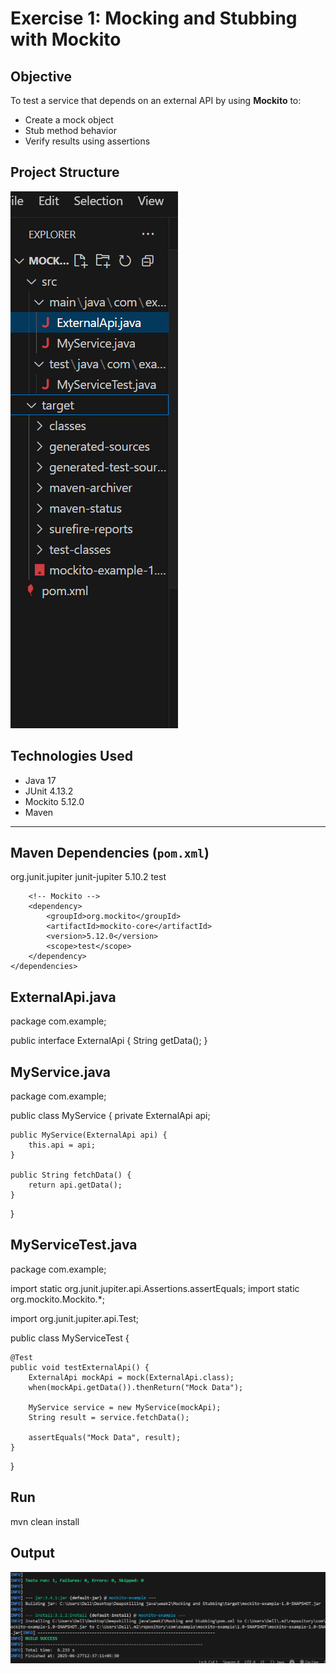 # Exercise 1: Mocking and Stubbing with Mockito

##  Objective

To test a service that depends on an external API by using **Mockito** to:
- Create a mock object
- Stub method behavior
- Verify results using assertions



##  Project Structure
![Structure](./structure.png)





##  Technologies Used

- Java 17
- JUnit 4.13.2
- Mockito 5.12.0
- Maven

---

## Maven Dependencies (`pom.xml`)

<dependencies>
        <!-- JUnit 5 -->
        <dependency>
            <groupId>org.junit.jupiter</groupId>
            <artifactId>junit-jupiter</artifactId>
            <version>5.10.2</version>
            <scope>test</scope>
        </dependency>

        <!-- Mockito -->
        <dependency>
            <groupId>org.mockito</groupId>
            <artifactId>mockito-core</artifactId>
            <version>5.12.0</version>
            <scope>test</scope>
        </dependency>
    </dependencies>



## ExternalApi.java
package com.example;

public interface ExternalApi {
    String getData();
}

## MyService.java


package com.example;

public class MyService {
    private ExternalApi api;

    public MyService(ExternalApi api) {
        this.api = api;
    }

    public String fetchData() {
        return api.getData();
    }
}

## MyServiceTest.java

package com.example;

import static org.junit.jupiter.api.Assertions.assertEquals;
import static org.mockito.Mockito.*;

import org.junit.jupiter.api.Test;

public class MyServiceTest {

    @Test
    public void testExternalApi() {
        ExternalApi mockApi = mock(ExternalApi.class);
        when(mockApi.getData()).thenReturn("Mock Data");

        MyService service = new MyService(mockApi);
        String result = service.fetchData();

        assertEquals("Mock Data", result);
    }
}


## Run
mvn clean install

## Output
![Output](./output.png)


